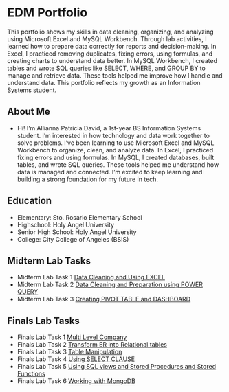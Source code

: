 # EDM Portfolio
This portfolio shows my skills in data cleaning, organizing, and analyzing using Microsoft Excel and MySQL Workbench. Through lab activities, I learned how to prepare data correctly for reports and decision-making. In Excel, I practiced removing duplicates, fixing errors, using formulas, and creating charts to understand data better. In MySQL Workbench, I created tables and wrote SQL queries like SELECT, WHERE, and GROUP BY to manage and retrieve data. These tools helped me improve how I handle and understand data. This portfolio reflects my growth as an Information Systems student.
## About Me 
- Hi! I’m Allianna Patricia David, a 1st-year BS Information Systems student. I’m interested in how technology and data work together to solve problems. I’ve been learning to use Microsoft Excel and MySQL Workbench to organize, clean, and analyze data. In Excel, I practiced fixing errors and using formulas. In MySQL, I created databases, built tables, and wrote SQL queries. These tools helped me understand how data is managed and connected. I’m excited to keep learning and building a strong foundation for my future in tech.
## Education
- Elementary: Sto. Rosario Elementary School 
- Highschool: Holy Angel University 
- Senior High School: Holy Angel University 
- College: City College of Angeles (BSIS)

## Midterm Lab Tasks
- Midterm Lab Task 1 [Data Cleaning and Using EXCEL](https://AlliannaPatricia.github.io/MLT1)
- Midterm Lab Task 2 [Data Cleaning and Preparation using POWER QUERY](https://AlliannaPatricia.github.io/MLT2)
- Midterm Lab Task 3 [Creating PIVOT TABLE and DASHBOARD](https://AlliannaPatricia.github.io/MLT3)
  
## Finals Lab Tasks
- Finals Lab Task 1 [Multi Level Company](https://AlliannaPatricia.github.io/FLT1)
- Finals Lab Task 2 [Transform ER into Relational tables](https://AlliannaPatricia.github.io/FLT2)
- Finals Lab Task 3 [Table Manipulation](https://AlliannaPatricia.github.io/FLT3)
- Finals Lab Task 4 [Using SELECT CLAUSE](https://AlliannaPatricia.github.io/FLT4)
- Finals Lab Task 5 [Using SQL views and Stored Procedures and Stored Functions](https://AlliannaPatricia.github.io/FLT5)
- Finals Lab Task 6 [Working with MongoDB](https://AlliannaPatricia.github.io/FLT6)
